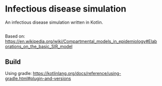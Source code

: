 # Infectious disease simulation

An infectious disease simulation written in Kotlin.

##

Based on: https://en.wikipedia.org/wiki/Compartmental_models_in_epidemiology#Elaborations_on_the_basic_SIR_model

## Build

Using gradle: https://kotlinlang.org/docs/reference/using-gradle.html#plugin-and-versions

